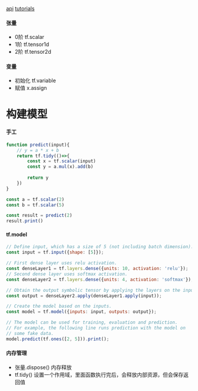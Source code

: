 [api](https://js.tensorflow.org/api/latest/)
[tutorials](https://www.tensorflow.org/js/tutorials)

#### 张量
- 0阶 tf.scalar 
- 1阶 tf.tensor1d
- 2阶 tf.tensor2d

#### 变量
- 初始化 tf.variable
- 赋值 x.assign

# 构建模型
#### 手工
```javascript
function predict(input){
	// y = a * x + b
	return tf.tidy(()=>{
		const x = tf.scalar(input)
		const y = a.mul(x).add(b)
		
		return y
	})
}

const a = tf.scalar(2)
const b = tf.scalar(5)

const result = predict(2)
result.print()

```

#### tf.model
```javascript
// Define input, which has a size of 5 (not including batch dimension).
const input = tf.input({shape: [5]});

// First dense layer uses relu activation.
const denseLayer1 = tf.layers.dense({units: 10, activation: 'relu'});
// Second dense layer uses softmax activation.
const denseLayer2 = tf.layers.dense({units: 4, activation: 'softmax'});

// Obtain the output symbolic tensor by applying the layers on the input.
const output = denseLayer2.apply(denseLayer1.apply(input));

// Create the model based on the inputs.
const model = tf.model({inputs: input, outputs: output});

// The model can be used for training, evaluation and prediction.
// For example, the following line runs prediction with the model on
// some fake data.
model.predict(tf.ones([2, 5])).print();
```

#### 内存管理
- 张量.dispose() 内存释放
- tf.tidy() 设置一个作用域，里面函数执行完后，会释放内部资源，但会保存返回值